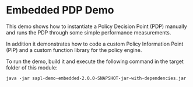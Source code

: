 # Embedded PDP Demo

This demo shows how to instantiate a Policy Decision Point (PDP) manually and runs the PDP through some simple performance measurements.

In addition it demonstrates how to code a custom Policy Information Point (PIP) and a custom function library for the policy engine.

To run the demo, build it and execute the following command in the target folder of this module:

```
java -jar sapl-demo-embedded-2.0.0-SNAPSHOT-jar-with-dependencies.jar
```
